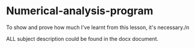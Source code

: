 # Numerical-analysis-program
To show and prove how much I've learnt from this lesson, it's necessary./n

ALL subject description could be found in the docx document.
